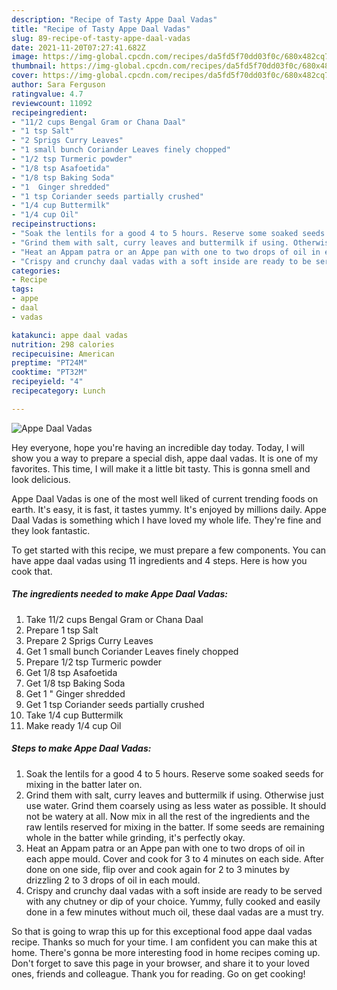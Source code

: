 ```yaml
---
description: "Recipe of Tasty Appe Daal Vadas"
title: "Recipe of Tasty Appe Daal Vadas"
slug: 89-recipe-of-tasty-appe-daal-vadas
date: 2021-11-20T07:27:41.682Z
image: https://img-global.cpcdn.com/recipes/da5fd5f70dd03f0c/680x482cq70/appe-daal-vadas-recipe-main-photo.jpg
thumbnail: https://img-global.cpcdn.com/recipes/da5fd5f70dd03f0c/680x482cq70/appe-daal-vadas-recipe-main-photo.jpg
cover: https://img-global.cpcdn.com/recipes/da5fd5f70dd03f0c/680x482cq70/appe-daal-vadas-recipe-main-photo.jpg
author: Sara Ferguson
ratingvalue: 4.7
reviewcount: 11092
recipeingredient:
- "11/2 cups Bengal Gram or Chana Daal"
- "1 tsp Salt"
- "2 Sprigs Curry Leaves"
- "1 small bunch Coriander Leaves finely chopped"
- "1/2 tsp Turmeric powder"
- "1/8 tsp Asafoetida"
- "1/8 tsp Baking Soda"
- "1  Ginger shredded"
- "1 tsp Coriander seeds partially crushed"
- "1/4 cup Buttermilk"
- "1/4 cup Oil"
recipeinstructions:
- "Soak the lentils for a good 4 to 5 hours. Reserve some soaked seeds for mixing in the batter later on."
- "Grind them with salt, curry leaves and buttermilk if using. Otherwise just use water. Grind them coarsely using as less water as possible. It should not be watery at all. Now mix in all the rest of the ingredients and the raw lentils reserved for mixing in the batter. If some seeds are remaining whole in the batter while grinding, it&#39;s perfectly okay."
- "Heat an Appam patra or an Appe pan with one to two drops of oil in each appe mould. Cover and cook for 3 to 4 minutes on each side. After done on one side, flip over and cook again for 2 to 3 minutes by drizzling 2 to 3 drops of oil in each mould."
- "Crispy and crunchy daal vadas with a soft inside are ready to be served with any chutney or dip of your choice. Yummy, fully cooked and easily done in a few minutes without much oil, these daal vadas are a must try."
categories:
- Recipe
tags:
- appe
- daal
- vadas

katakunci: appe daal vadas 
nutrition: 298 calories
recipecuisine: American
preptime: "PT24M"
cooktime: "PT32M"
recipeyield: "4"
recipecategory: Lunch

---
```



![Appe Daal Vadas](https://img-global.cpcdn.com/recipes/da5fd5f70dd03f0c/680x482cq70/appe-daal-vadas-recipe-main-photo.jpg)

Hey everyone, hope you're having an incredible day today. Today, I will show you a way to prepare a special dish, appe daal vadas. It is one of my favorites. This time, I will make it a little bit tasty. This is gonna smell and look delicious.



Appe Daal Vadas is one of the most well liked of current trending foods on earth. It's easy, it is fast, it tastes yummy. It's enjoyed by millions daily. Appe Daal Vadas is something which I have loved my whole life. They're fine and they look fantastic.


To get started with this recipe, we must prepare a few components. You can have appe daal vadas using 11 ingredients and 4 steps. Here is how you cook that.

<!--inarticleads1-->

##### The ingredients needed to make Appe Daal Vadas:

1. Take 11/2 cups Bengal Gram or Chana Daal
1. Prepare 1 tsp Salt
1. Prepare 2 Sprigs Curry Leaves
1. Get 1 small bunch Coriander Leaves finely chopped
1. Prepare 1/2 tsp Turmeric powder
1. Get 1/8 tsp Asafoetida
1. Get 1/8 tsp Baking Soda
1. Get 1 &#34; Ginger shredded
1. Get 1 tsp Coriander seeds partially crushed
1. Take 1/4 cup Buttermilk
1. Make ready 1/4 cup Oil




<!--inarticleads2-->

##### Steps to make Appe Daal Vadas:

1. Soak the lentils for a good 4 to 5 hours. Reserve some soaked seeds for mixing in the batter later on.
1. Grind them with salt, curry leaves and buttermilk if using. Otherwise just use water. Grind them coarsely using as less water as possible. It should not be watery at all. Now mix in all the rest of the ingredients and the raw lentils reserved for mixing in the batter. If some seeds are remaining whole in the batter while grinding, it&#39;s perfectly okay.
1. Heat an Appam patra or an Appe pan with one to two drops of oil in each appe mould. Cover and cook for 3 to 4 minutes on each side. After done on one side, flip over and cook again for 2 to 3 minutes by drizzling 2 to 3 drops of oil in each mould.
1. Crispy and crunchy daal vadas with a soft inside are ready to be served with any chutney or dip of your choice. Yummy, fully cooked and easily done in a few minutes without much oil, these daal vadas are a must try.




So that is going to wrap this up for this exceptional food appe daal vadas recipe. Thanks so much for your time. I am confident you can make this at home. There's gonna be more interesting food in home recipes coming up. Don't forget to save this page in your browser, and share it to your loved ones, friends and colleague. Thank you for reading. Go on get cooking!

